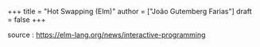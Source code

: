 +++
title = "Hot Swapping (Elm)"
author = ["João Gutemberg Farias"]
draft = false
+++

source
: <https://elm-lang.org/news/interactive-programming>
